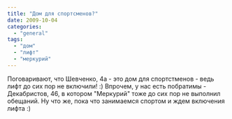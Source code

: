 ```yaml
---
title: "Дом для спортсменов?"
date: 2009-10-04
categories: 
  - "general"
tags: 
  - "дом"
  - "лифт"
  - "меркурий"
---
```


Поговаривают, что Шевченко, 4а - это дом для спортстменов - ведь лифт до сих пор не включили! :) Впрочем, у нас есть побратимы - Декабристов, 46, в котором "Меркурий" тоже до сих пор не выполнил обещаний. Ну что же, пока что занимаемся спортом и ждем включения лифта :)
